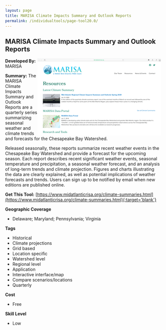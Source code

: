 ```yaml
---
layout: page
title: MARISA Climate Impacts Summary and Outlook Reports
permalink: /individualtools/page-tool20.0/
---
```

## MARISA Climate Impacts Summary and Outlook Reports

<img src="/images/scaled_250_400/TOOLID_20.0_ScreenCapture-1.png" style="max-height:250px;max-width:400;" align="right"/>

**Developed By:** MARISA

**Summary:** The MARISA Climate Impacts Summary and Outlook Reports are a quarterly series summarizing seasonal weather and climate trends and forecasts for the Chesapeake Bay Watershed.

Released seasonally, these reports summarize recent weather events in the Chesapeake Bay Watershed and provide a forecast for the upcoming season. Each report describes recent significant weather events, seasonal temperature and precipitation, a seasonal weather forecast, and an analysis of long-term trends and climate projection. Figures and charts illustrating the data are clearly explained, as well as potential implications of weather forecasts and trends. Users can sign up to be notified by email when new editions are published online. 

**Get This Tool:** [https://www.midatlanticrisa.org/climate-summaries.html](https://www.midatlanticrisa.org/climate-summaries.html){:target='blank'}

**Geographic Coverage**

* Delaware; Maryland; Pennsylvania; Virginia

**Tags**

*  Historical
*  Climate projections
*  Grid based
*  Location specific
*  Watershed level
*  Regional level
*  Application
*  Interactive interface/map
*  Compare scenarios/locations
*  Quarterly

**Cost**

* Free

**Skill Level**

* Low
